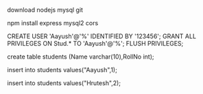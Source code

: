 download
nodejs 
mysql
git

npm install express mysql2 cors

CREATE USER 'Aayush'@'%' IDENTIFIED BY '123456';
GRANT ALL PRIVILEGES ON Stud.* TO 'Aayush'@'%';
FLUSH PRIVILEGES;

create table students
(Name varchar(10),RollNo int);

insert into students
values("Aayush",1);

insert into students
values("Hrutesh",2);

